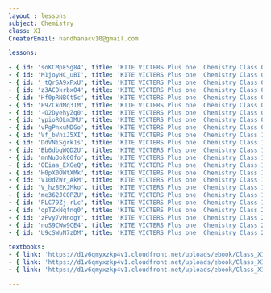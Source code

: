 ```yaml
--- 
layout : lessons 
subject: Chemistry
class: XI
CreaterEmail: nandhanacv10@gmail.com

lessons: 

- { id: 'soKCMpESg84', title: 'KITE VICTERS Plus one  Chemistry Class 01 (First Bell-ഫസ്റ്റ് ബെല്‍)' }
- { id: 'M1joyHC_uBI', title: 'KITE VICTERS Plus one  Chemistry Class 02 (First Bell-ഫസ്റ്റ് ബെല്‍)' }
- { id: '_tQrSA9xPxU', title: 'KITE VICTERS Plus one  Chemistry Class 03 (First Bell-ഫസ്റ്റ് ബെല്‍)' }
- { id: 'z3ACDkrbxO4', title: 'KITE VICTERS Plus one  Chemistry Class 04 (First Bell-ഫസ്റ്റ് ബെല്‍)' }
- { id: 'Hf0pRNBCt5c', title: 'KITE VICTERS Plus one  Chemistry Class 05 (First Bell-ഫസ്റ്റ് ബെല്‍)' }
- { id: 'F9ZCkdMq3TM', title: 'KITE VICTERS Plus one  Chemistry Class 06 (First Bell-ഫസ്റ്റ് ബെല്‍)' }
- { id: '-O2DyehyZq0', title: 'KITE VICTERS Plus one  Chemistry Class 07 (First Bell-ഫസ്റ്റ് ബെല്‍)' }
- { id: 'ypioROLm3MU', title: 'KITE VICTERS Plus one  Chemistry Class 08 (First Bell-ഫസ്റ്റ് ബെല്‍)' }
- { id: 'vPgPnxuNDGo', title: 'KITE VICTERS Plus one  Chemistry Class 09 (First Bell-ഫസ്റ്റ് ബെല്‍)' }
- { id: 'Vf_bVniJ5XI', title: 'KITE VICTERS Plus one  Chemistry Class 10 (First Bell-ഫസ്റ്റ് ബെല്‍)' }
- { id: 'DdVNiSgrk1s', title: 'KITE VICTERS Plus one  Chemistry Class 11 (First Bell-ഫസ്റ്റ് ബെല്‍)' }
- { id: 'Bb6dbqWQD2U', title: 'KITE VICTERS Plus one  Chemistry Class 12 (First Bell-ഫസ്റ്റ് ബെല്‍)' }
- { id: 'mnNu3ok00fo', title: 'KITE VICTERS Plus one  Chemistry Class 13 (First Bell-ഫസ്റ്റ് ബെല്‍)' }
- { id: 'OEiaa_EXGeQ', title: 'KITE VICTERS Plus one  Chemistry Class 14 (First Bell-ഫസ്റ്റ് ബെല്‍)' }
- { id: 'H0pX0OWtXMk', title: 'KITE VICTERS Plus one  Chemistry Class 15 (First Bell-ഫസ്റ്റ് ബെല്‍)' }
- { id: 'V10dZWr_AkM', title: 'KITE VICTERS Plus one  Chemistry Class 16 (First Bell-ഫസ്റ്റ് ബെല്‍)' }
- { id: 'V_hz8EKJMko', title: 'KITE VICTERS Plus one  Chemistry Class 17 (First Bell-ഫസ്റ്റ് ബെല്‍)' }
- { id: 'me362JCOPZU', title: 'KITE VICTERS Plus one  Chemistry Class 18 (First Bell-ഫസ്റ്റ് ബെല്‍)' }
- { id: 'PLC79Zj-rLc', title: 'KITE VICTERS Plus one  Chemistry Class 19 (First Bell-ഫസ്റ്റ് ബെല്‍)' }
- { id: 'opTZxNqfnq0', title: 'KITE VICTERS Plus one  Chemistry Class 20 (First Bell-ഫസ്റ്റ് ബെല്‍)' }
- { id: 'zFvy7vMnogY', title: 'KITE VICTERS Plus one  Chemistry Class 21 (First Bell-ഫസ്റ്റ് ബെല്‍)' }
- { id: 'noS9CWw9CE4', title: 'KITE VICTERS Plus one  Chemistry Class 22 (First Bell-ഫസ്റ്റ് ബെല്‍)' }
- { id: 'U9cSWuN7zDM', title: 'KITE VICTERS Plus one  Chemistry Class 23 (First Bell-ഫസ്റ്റ് ബെല്‍)' }

textbooks:
- { link: 'https://d1v6qmyxzkp4v1.cloudfront.net/uploads/ebook/Class_XI/Chemistry/Chemistry_1.pdf', title: 'Chemistry Part -1' , medium: 'English' }
- { link: 'https://d1v6qmyxzkp4v1.cloudfront.net/uploads/ebook/Class_XI/Chemistry/XI_Chemistry_%20Part_I.pdf', title: 'Chemistry part -1' , medium: 'Malayalam' }
- { link: 'https://d1v6qmyxzkp4v1.cloudfront.net/uploads/ebook/Class_XI/Chemistry/XI_Chemistry_Part_II.pdf', title: 'Chemistry Part -2' , medium: 'Malayalam' }

---
```

